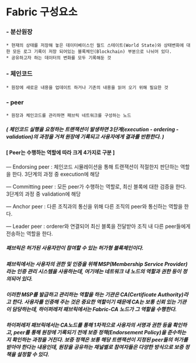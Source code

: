 # Fabric 구성요소
### - 분산원장
	* 현재의 상태를 저장해 놓은 데이터베이스인 월드 스테이트(World State)와 상태변화에 대한 모든 로그 기록이 저장 되어있는 블록체인(Blockchain) 부분으로 나뉘어 있다.
	* 공유하고자 하는 데이터의 변화를 모두 기록해둔 것

### - 체인코드
	* 원장에 새로운 내용을 업데이트 하거나 기존의 내용을 읽어 오기 위해 필요한 것

### - peer
	* 원장과 체인코드를 관리하면 패브릭 네트워크를 구성하는 노드

##### ( 체인코드 실행을 요청하는 트랜잭션이 발생하면 3단계(execution - ordering - validation)의 과정을 거쳐 원장에 기록되고 사용자에게 결과를 반환한다. )

#### [ Peer는 수행하는 역할에 따라 크게 4가지로 구분 ]

— Endorsing peer : 체인코드 시뮬레이션을 통해 트랜잭션이 적절한지 판단하는 역할을 한다. 3단계의 과정 중 execution에 해당

— Committing peer : 모든 peer가 수행하는 역할로, 최신 블록에 대한 검증을 한다. 3단계의 과정 중 validation에 해당

— Anchor peer : 다른 조직과의 통신을 위해 다른 조직의 peer와 통신하는 역할을 한다.

— Leader peer : orderer와 연결되어 최신 블록을 전달받아 조직 내 다른 peer들에게 전송하는 역할을 한다.


##### 패브릭은 허가된 사용자만이 참여할 수 있는 허가형 블록체인이다.
##### 패브릭에서는 사용자의 권한 및 인증을 위해 MSP(Membership Service Provider)라는 인증 관리 시스템을 사용하는데, 여기에는 네트워크 내 노드의 역할과 권한 등이 정의되어 있다.
##### 이러한 MSP를 발급하고 관리하는 역할을 하는 기관은 CA(Certificate Authority)라고 한다. 사용자를 인증해 주는 것은 중요한 역할이기 때문에 CA는 보통 신뢰 있는 기관이 담당하는데, 하이퍼레저 패브릭에서는 Fabric-CA 노드가 그 역할을 수행한다.

##### 하이퍼레저 패브릭에서는 CA노드를 통해 1차적으로 사용자의 서명과 권한 등을 확인하고, peer를 통해 원장에 기록되기 전에 보증 정책(Endorsement Policy)을 준수하는지 확인하는 과정을 거친다. 보증 정책은 보통 해당 트랜잭션이 지정된 peer들의 허가를 받아야 한다는 내용인데, 원장을 공유하는 채널별로 참여자들은 다양한 방식으로 보증 정책을 설정할 수 있다.